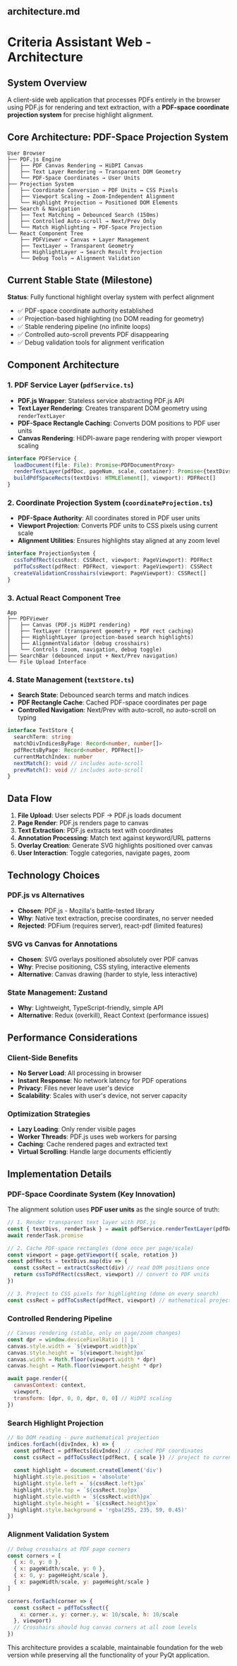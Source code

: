 ## architecture.md

# Criteria Assistant Web - Architecture

## System Overview

A client-side web application that processes PDFs entirely in the browser using PDF.js for rendering and text extraction, with a **PDF-space coordinate projection system** for precise highlight alignment.

## Core Architecture: PDF-Space Projection System

```
User Browser
├── PDF.js Engine
│   ├── PDF Canvas Rendering → HiDPI Canvas
│   ├── Text Layer Rendering → Transparent DOM Geometry
│   └── PDF-Space Coordinates → User Units
├── Projection System
│   ├── Coordinate Conversion → PDF Units ↔ CSS Pixels  
│   ├── Viewport Scaling → Zoom-Independent Alignment
│   └── Highlight Projection → Positioned DOM Elements
├── Search & Navigation
│   ├── Text Matching → Debounced Search (150ms)
│   ├── Controlled Auto-scroll → Next/Prev Only
│   └── Match Highlighting → PDF-Space Projection
└── React Component Tree
    ├── PDFViewer → Canvas + Layer Management
    ├── TextLayer → Transparent Geometry
    ├── HighlightLayer → Search Result Projection
    └── Debug Tools → Alignment Validation
```

## Current Stable State (Milestone)

**Status**: Fully functional highlight overlay system with perfect alignment
- ✅ PDF-space coordinate authority established
- ✅ Projection-based highlighting (no DOM reading for geometry)
- ✅ Stable rendering pipeline (no infinite loops)
- ✅ Controlled auto-scroll prevents PDF disappearing
- ✅ Debug validation tools for alignment verification

## Component Architecture

### 1. PDF Service Layer (`pdfService.ts`)
- **PDF.js Wrapper**: Stateless service abstracting PDF.js API
- **Text Layer Rendering**: Creates transparent DOM geometry using `renderTextLayer`
- **PDF-Space Rectangle Caching**: Converts DOM positions to PDF user units
- **Canvas Rendering**: HiDPI-aware page rendering with proper viewport scaling

```typescript
interface PDFService {
  loadDocument(file: File): Promise<PDFDocumentProxy>
  renderTextLayer(pdfDoc, pageNum, scale, container): Promise<{textDivs, renderTask}>
  buildPdfSpaceRects(textDivs: HTMLElement[], viewport): PDFRect[]
}
```

### 2. Coordinate Projection System (`coordinateProjection.ts`)
- **PDF-Space Authority**: All coordinates stored in PDF user units
- **Viewport Projection**: Converts PDF units to CSS pixels using current scale
- **Alignment Utilities**: Ensures highlights stay aligned at any zoom level

```typescript
interface ProjectionSystem {
  cssToPdfRect(cssRect: CSSRect, viewport: PageViewport): PDFRect
  pdfToCssRect(pdfRect: PDFRect, viewport: PageViewport): CSSRect
  createValidationCrosshairs(viewport: PageViewport): CSSRect[]
}
```

### 3. Actual React Component Tree

```
App
├── PDFViewer
│   ├── Canvas (PDF.js HiDPI rendering)
│   ├── TextLayer (transparent geometry + PDF rect caching)
│   ├── HighlightLayer (projection-based search highlights)
│   ├── AlignmentValidator (debug crosshairs)
│   └── Controls (zoom, navigation, debug toggle)
├── SearchBar (debounced input + Next/Prev navigation)
└── File Upload Interface
```

### 4. State Management (`textStore.ts`)
- **Search State**: Debounced search terms and match indices
- **PDF Rectangle Cache**: Cached PDF-space coordinates per page
- **Controlled Navigation**: Next/Prev with auto-scroll, no auto-scroll on typing

```typescript
interface TextStore {
  searchTerm: string
  matchDivIndicesByPage: Record<number, number[]>
  pdfRectsByPage: Record<number, PDFRect[]>
  currentMatchIndex: number
  nextMatch(): void // includes auto-scroll
  prevMatch(): void // includes auto-scroll
}
```

## Data Flow

1. **File Upload**: User selects PDF → PDF.js loads document
2. **Page Render**: PDF.js renders page to canvas
3. **Text Extraction**: PDF.js extracts text with coordinates  
4. **Annotation Processing**: Match text against keyword/URL patterns
5. **Overlay Creation**: Generate SVG highlights positioned over canvas
6. **User Interaction**: Toggle categories, navigate pages, zoom

## Technology Choices

### PDF.js vs Alternatives
- **Chosen**: PDF.js - Mozilla's battle-tested library
- **Why**: Native text extraction, precise coordinates, no server needed
- **Rejected**: PDFium (requires server), react-pdf (limited features)

### SVG vs Canvas for Annotations
- **Chosen**: SVG overlays positioned absolutely over PDF canvas
- **Why**: Precise positioning, CSS styling, interactive elements
- **Alternative**: Canvas drawing (harder to style, less interactive)

### State Management: Zustand
- **Why**: Lightweight, TypeScript-friendly, simple API
- **Alternative**: Redux (overkill), React Context (performance issues)

## Performance Considerations

### Client-Side Benefits
- **No Server Load**: All processing in browser
- **Instant Response**: No network latency for PDF operations  
- **Privacy**: Files never leave user's device
- **Scalability**: Scales with user's device, not server capacity

### Optimization Strategies  
- **Lazy Loading**: Only render visible pages
- **Worker Threads**: PDF.js uses web workers for parsing
- **Caching**: Cache rendered pages and extracted text
- **Virtual Scrolling**: Handle large documents efficiently

## Implementation Details

### PDF-Space Coordinate System (Key Innovation)

The alignment solution uses **PDF user units** as the single source of truth:

```javascript
// 1. Render transparent text layer with PDF.js
const { textDivs, renderTask } = await pdfService.renderTextLayer(pdfDoc, pageNum, scale, container)
await renderTask.promise

// 2. Cache PDF-space rectangles (done once per page/scale)
const viewport = page.getViewport({ scale, rotation })
const pdfRects = textDivs.map(div => {
  const cssRect = extractCssRect(div) // read DOM positions once
  return cssToPdfRect(cssRect, viewport) // convert to PDF units
})

// 3. Project to CSS pixels for highlighting (done on every search)
const cssRect = pdfToCssRect(pdfRect, viewport) // mathematical projection
```

### Controlled Rendering Pipeline
```javascript
// Canvas rendering (stable, only on page/zoom changes)
const dpr = window.devicePixelRatio || 1
canvas.style.width = `${viewport.width}px`
canvas.style.height = `${viewport.height}px`
canvas.width = Math.floor(viewport.width * dpr)
canvas.height = Math.floor(viewport.height * dpr)

await page.render({
  canvasContext: context,
  viewport,
  transform: [dpr, 0, 0, dpr, 0, 0] // HiDPI scaling
})
```

### Search Highlight Projection
```javascript
// No DOM reading - pure mathematical projection
indices.forEach((divIndex, k) => {
  const pdfRect = pdfRects[divIndex] // cached PDF coordinates
  const cssRect = pdfToCssRect(pdfRect, { scale }) // project to current zoom
  
  const highlight = document.createElement('div')
  highlight.style.position = 'absolute'
  highlight.style.left = `${cssRect.left}px`
  highlight.style.top = `${cssRect.top}px`
  highlight.style.width = `${cssRect.width}px`
  highlight.style.height = `${cssRect.height}px`
  highlight.style.background = 'rgba(255, 235, 59, 0.45)'
})
```

### Alignment Validation System
```javascript
// Debug crosshairs at PDF page corners
const corners = [
  { x: 0, y: 0 },
  { x: pageWidth/scale, y: 0 },
  { x: 0, y: pageHeight/scale },
  { x: pageWidth/scale, y: pageHeight/scale }
]

corners.forEach(corner => {
  const cssRect = pdfToCssRect({
    x: corner.x, y: corner.y, w: 10/scale, h: 10/scale
  }, viewport)
  // Crosshairs should hug canvas corners at all zoom levels
})
```

This architecture provides a scalable, maintainable foundation for the web version while preserving all the functionality of your PyQt application.
